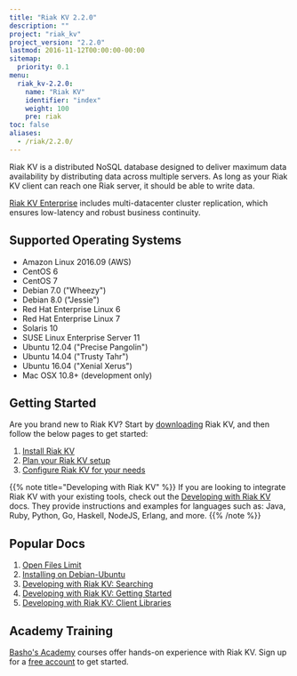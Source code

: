 ```yaml
---
title: "Riak KV 2.2.0"
description: ""
project: "riak_kv"
project_version: "2.2.0"
lastmod: 2016-11-12T00:00:00-00:00
sitemap:
  priority: 0.1
menu:
  riak_kv-2.2.0:
    name: "Riak KV"
    identifier: "index"
    weight: 100
    pre: riak
toc: false
aliases:
  - /riak/2.2.0/
---
```


[aboutenterprise]: http://basho.com/contact/
[config index]: {{<baseurl>}}riak/kv/2.2.0/configuring
[downloads]: {{<baseurl>}}riak/kv/2.2.0/downloads/
[install index]: {{<baseurl>}}riak/kv/2.2.0/setup/installing/
[plan index]: {{<baseurl>}}riak/kv/2.2.0/setup/planning
[perf open files]: {{<baseurl>}}riak/kv/2.2.0/using/performance/open-files-limit
[install debian & ubuntu]: {{<baseurl>}}riak/kv/2.2.0/setup/installing/debian-ubuntu
[usage search]: {{<baseurl>}}riak/kv/2.2.0/developing/usage/search
[getting started]: {{<baseurl>}}riak/kv/2.2.0/developing/getting-started
[dev client libraries]: {{<baseurl>}}riak/kv/2.2.0/developing/client-libraries

Riak KV is a distributed NoSQL database designed to deliver maximum data availability by distributing data across multiple servers. As long as your Riak KV client can reach one Riak server, it should be able to write data.

[Riak KV Enterprise][aboutenterprise] includes multi-datacenter cluster replication, which ensures low-latency and robust business continuity.

## Supported Operating Systems

- Amazon Linux 2016.09 (AWS)
- CentOS 6
- CentOS 7
- Debian 7.0 ("Wheezy")
- Debian 8.0 ("Jessie")
- Red Hat Enterprise Linux 6
- Red Hat Enterprise Linux 7
- Solaris 10
- SUSE Linux Enterprise Server 11
- Ubuntu 12.04 ("Precise Pangolin")
- Ubuntu 14.04 ("Trusty Tahr")
- Ubuntu 16.04 ("Xenial Xerus")
- Mac OSX 10.8+ (development only)

## Getting Started

Are you brand new to Riak KV? Start by [downloading][downloads] Riak KV, and then follow the below pages to get started:

1. [Install Riak KV][install index]
2. [Plan your Riak KV setup][plan index]
3. [Configure Riak KV for your needs][config index]

{{% note title="Developing with Riak KV" %}}
If you are looking to integrate Riak KV with your existing tools, check out the [Developing with Riak KV]({{<baseurl>}}riak/kv/2.2.0/developing) docs. They provide instructions and examples for languages such as: Java, Ruby, Python, Go, Haskell, NodeJS, Erlang, and more.
{{% /note %}}

## Popular Docs

1. [Open Files Limit][perf open files]
2. [Installing on Debian-Ubuntu][install debian & ubuntu]
3. [Developing with Riak KV: Searching][usage search]
4. [Developing with Riak KV: Getting Started][getting started]
5. [Developing with Riak KV: Client Libraries][dev client libraries]

## Academy Training

[Basho's Academy](https://academy.basho.com) courses offer hands-on experience with Riak KV. Sign up for a [free account](https://academy.basho.com/users/sign_up) to get started.
